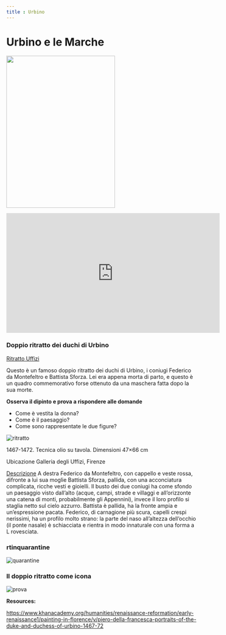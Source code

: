 ```yaml
---
title : Urbino
---
```

# Urbino e le Marche
<img src="https://images-na.ssl-images-amazon.com/images/I/915cWJc83UL._AC_SL1500_.jpg" 
width="285" height="400"> 

<iframe width="560" height="315" src="    https://www.youtube.com/embed/C22iEpHO4a4" frameborder="0" allow="accelerometer; autoplay; encrypted-media; gyroscope; picture-in-picture" allowfullscreen></iframe>


### Doppio ritratto dei duchi di Urbino

[Ritratto Uffizi](https://www.uffizi.it/opere/i-duchi-di-urbino-federico-da-montefeltro-e-battista-sforza#&gid=1&pid=1)

Questo è un famoso doppio ritratto dei duchi di Urbino, i coniugi Federico da Montefeltro e Battista Sforza. 
Lei era appena morta di parto, e questo è un quadro commemorativo forse ottenuto da una maschera fatta dopo la sua morte.

**Osserva il dipinto e prova a rispondere alle domande**
- Come è vestita la donna? 
- Come è il paesaggio?
- Come sono rappresentate le due figure?



![ritratto](https://upload.wikimedia.org/wikipedia/commons/8/86/Piero_della_Francesca_044.jpg)

1467-1472.
Tecnica	olio su tavola.
Dimensioni	47×66 cm

Ubicazione	Galleria degli Uffizi, Firenze

[Descrizione](https://www.vanillamagazine.it/federico-da-montefeltro-la-storia-dei-ritratti-del-duca-sfregiato/)
A destra Federico da Montefeltro, con cappello e veste rossa, difronte a lui sua moglie Battista Sforza, pallida, con una acconciatura complicata, ricche vesti e gioielli.
Il busto dei due coniugi ha come sfondo un paesaggio visto dall’alto (acque, campi, strade e villaggi e all’orizzonte una catena di monti, probabilmente gli Appennini), invece il loro profilo si staglia netto sul cielo azzurro. Battista è pallida, ha la fronte ampia e un’espressione pacata. Federico, di carnagione più scura, capelli crespi nerissimi, ha un profilo molto strano: la parte del naso all’altezza dell’occhio (il ponte nasale) è schiacciata e rientra in modo innaturale con una forma a L rovesciata.

### rtinquarantine
![quarantine]({{site.baseurl}}/img/1531A32C-9438-44DC-8502-0E3346E72286.jpeg)

### Il doppio ritratto come icona 
![prova](https://encrypted-tbn0.gstatic.com/images?q=tbn:ANd9GcRiNEWLc3SWrApOexk8q2wE-MB3QTaoF-A7DlEjbgVJXJtkxaxaFZG43NVo&s=10)


**Resources:**

https://www.khanacademy.org/humanities/renaissance-reformation/early-renaissance1/painting-in-florence/v/piero-della-francesca-portraits-of-the-duke-and-duchess-of-urbino-1467-72 
